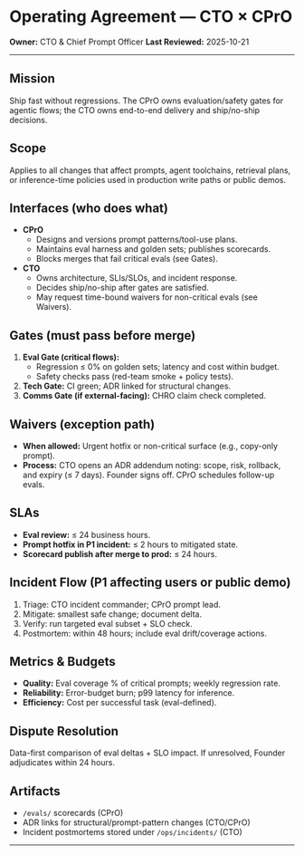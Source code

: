 # Operating Agreement — CTO × CPrO

**Owner:** CTO & Chief Prompt Officer
**Last Reviewed:** 2025-10-21

---

## Mission
Ship fast without regressions. The CPrO owns evaluation/safety gates for agentic flows; the CTO owns end-to-end delivery and ship/no-ship decisions.

## Scope
Applies to all changes that affect prompts, agent toolchains, retrieval plans, or inference-time policies used in production write paths or public demos.

## Interfaces (who does what)
- **CPrO**
  - Designs and versions prompt patterns/tool-use plans.
  - Maintains eval harness and golden sets; publishes scorecards.
  - Blocks merges that fail critical evals (see Gates).
- **CTO**
  - Owns architecture, SLIs/SLOs, and incident response.
  - Decides ship/no-ship after gates are satisfied.
  - May request time-bound waivers for non-critical evals (see Waivers).

## Gates (must pass before merge)
1. **Eval Gate (critical flows):**
   - Regression ≤ 0% on golden sets; latency and cost within budget.
   - Safety checks pass (red-team smoke + policy tests).
2. **Tech Gate:** CI green; ADR linked for structural changes.
3. **Comms Gate (if external-facing):** CHRO claim check completed.

## Waivers (exception path)
- **When allowed:** Urgent hotfix or non-critical surface (e.g., copy-only prompt).
- **Process:** CTO opens an ADR addendum noting: scope, risk, rollback, and expiry (≤ 7 days). Founder signs off. CPrO schedules follow-up evals.

## SLAs
- **Eval review:** ≤ 24 business hours.
- **Prompt hotfix in P1 incident:** ≤ 2 hours to mitigated state.
- **Scorecard publish after merge to prod:** ≤ 24 hours.

## Incident Flow (P1 affecting users or public demo)
1. Triage: CTO incident commander; CPrO prompt lead.
2. Mitigate: smallest safe change; document delta.
3. Verify: run targeted eval subset + SLO check.
4. Postmortem: within 48 hours; include eval drift/coverage actions.

## Metrics & Budgets
- **Quality:** Eval coverage % of critical prompts; weekly regression rate.
- **Reliability:** Error-budget burn; p99 latency for inference.
- **Efficiency:** Cost per successful task (eval-defined).

## Dispute Resolution
Data-first comparison of eval deltas + SLO impact. If unresolved, Founder adjudicates within 24 hours.

## Artifacts
- `/evals/` scorecards (CPrO)
- ADR links for structural/prompt-pattern changes (CTO/CPrO)
- Incident postmortems stored under `/ops/incidents/` (CTO)

---
